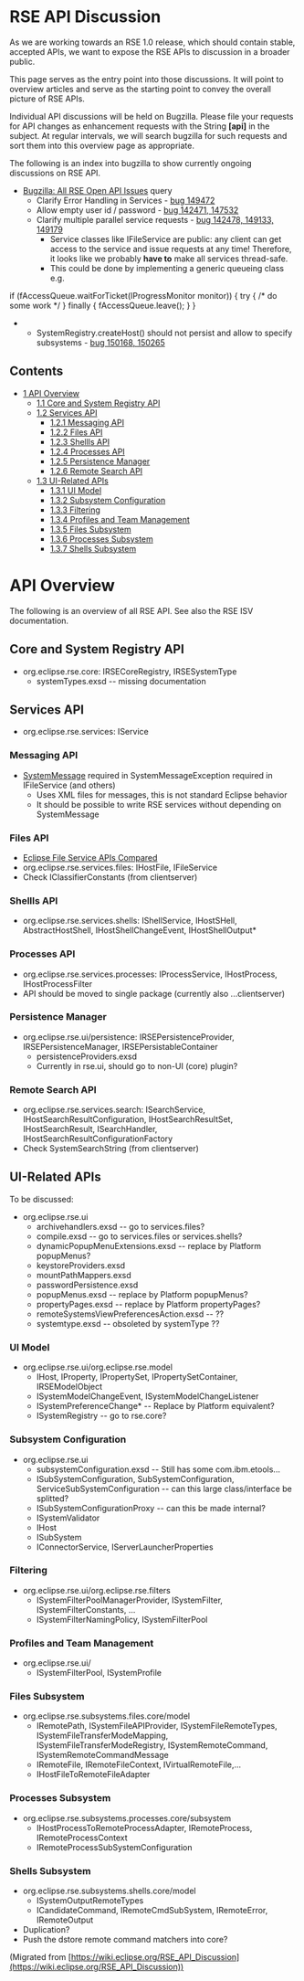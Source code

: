 

RSE API Discussion
==================

As we are working towards an RSE 1.0 release, which should contain stable, accepted APIs, we want to expose the RSE APIs to discussion in a broader public.

This page serves as the entry point into those discussions. It will point to overview articles and serve as the starting point to convey the overall picture of RSE APIs.

Individual API discussions will be held on Bugzilla. Please file your requests for API changes as enhancement requests with the String **\[api\]** in the subject. At regular intervals, we will search bugzilla for such requests and sort them into this overview page as appropriate.

The following is an index into bugzilla to show currently ongoing discussions on RSE API.

*   [Bugzilla: All RSE Open API Issues](https://bugs.eclipse.org/bugs/buglist.cgi?query_format=advanced&short_desc_type=allwordssubstr&short_desc=%5Bapi&classification=DSDP&product=Target+Management&component=RSE&long_desc_type=allwordssubstr&long_desc=&bug_file_loc_type=allwordssubstr&bug_file_loc=&status_whiteboard_type=allwordssubstr&status_whiteboard=&keywords_type=allwords&keywords=&bug_status=UNCONFIRMED&bug_status=NEW&bug_status=ASSIGNED&bug_status=REOPENED&emailtype1=substring&email1=&emailtype2=substring&email2=&bugidtype=include&bug_id=&votes=&chfieldfrom=&chfieldto=Now&chfieldvalue=&cmdtype=doit&order=Reuse+same+sort+as+last+time&query_based_on=RSE+open+%5Bapi%5D&field0-0-0=noop&type0-0-0=noop&value0-0-0=) query
    *   Clarify Error Handling in Services - [bug 149472](https://bugs.eclipse.org/bugs/buglist.cgi?query_format=advanced&bug_id=149472)
    *   Allow empty user id / password - [bug 142471, 147532](https://bugs.eclipse.org/bugs/buglist.cgi?query_format=advanced&bug_id=142471,147532)
    *   Clarify multiple parallel service requests - [bug 142478, 149133, 149179](https://bugs.eclipse.org/bugs/buglist.cgi?query_format=advanced&bug_id=142478,149133,149179)
        *   Service classes like IFileService are public: any client can get access to the service and issue requests at any time! Therefore, it looks like we probably **have to** make all services thread-safe.
        *   This could be done by implementing a generic queueing class e.g.

 if (fAccessQueue.waitForTicket(IProgressMonitor monitor)) {
    try { /* do some work */ }
    finally {
       fAccessQueue.leave();
    }
 }

*   *   SystemRegistry.createHost() should not persist and allow to specify subsystems - [bug 150168, 150265](https://bugs.eclipse.org/bugs/buglist.cgi?query_format=advanced&bug_id=150168,150265)

  

Contents
--------

*   [1 API Overview](#API-Overview)
    *   [1.1 Core and System Registry API](#Core-and-System-Registry-API)
    *   [1.2 Services API](#Services-API)
        *   [1.2.1 Messaging API](#Messaging-API)
        *   [1.2.2 Files API](#Files-API)
        *   [1.2.3 Shellls API](#Shellls-API)
        *   [1.2.4 Processes API](#Processes-API)
        *   [1.2.5 Persistence Manager](#Persistence-Manager)
        *   [1.2.6 Remote Search API](#Remote-Search-API)
    *   [1.3 UI-Related APIs](#UI-Related-APIs)
        *   [1.3.1 UI Model](#UI-Model)
        *   [1.3.2 Subsystem Configuration](#Subsystem-Configuration)
        *   [1.3.3 Filtering](#Filtering)
        *   [1.3.4 Profiles and Team Management](#Profiles-and-Team-Management)
        *   [1.3.5 Files Subsystem](#Files-Subsystem)
        *   [1.3.6 Processes Subsystem](#Processes-Subsystem)
        *   [1.3.7 Shells Subsystem](#Shells-Subsystem)

API Overview
============

The following is an overview of all RSE API. See also the RSE ISV documentation.

Core and System Registry API
----------------------------

*   org.eclipse.rse.core: IRSECoreRegistry, IRSESystemType
    *   systemTypes.exsd -- missing documentation

Services API
------------

*   org.eclipse.rse.services: IService

### Messaging API

*   [SystemMessage](http://dev.eclipse.org/viewcvs/index.cgi/org.eclipse.tm.rse/plugins/org.eclipse.rse.services/clientserver/org/eclipse/rse/services/clientserver/messages/SystemMessage.java?rev=HEAD&cvsroot=DSDP_Project&content-type=text/vnd.viewcvs-markup) required in SystemMessageException required in IFileService (and others)
    *   Uses XML files for messages, this is not standard Eclipse behavior
    *   It should be possible to write RSE services without depending on SystemMessage

### Files API

*   [Eclipse File Service APIs Compared](./Eclipse_File_Service_APIs_Compared "Eclipse File Service APIs Compared")
*   org.eclipse.rse.services.files: IHostFile, IFileService
*   Check IClassifierConstants (from clientserver)

### Shellls API

*   org.eclipse.rse.services.shells: IShellService, IHostSHell, AbstractHostShell, IHostShellChangeEvent, IHostShellOutput*

### Processes API

*   org.eclipse.rse.services.processes: IProcessService, IHostProcess, IHostProcessFilter
*   API should be moved to single package (currently also ...clientserver)

### Persistence Manager

*   org.eclipse.rse.ui/persistence: IRSEPersistenceProvider, IRSEPersistenceManager, IRSEPersistableContainer
    *   persistenceProviders.exsd
    *   Currently in rse.ui, should go to non-UI (core) plugin?

### Remote Search API

*   org.eclipse.rse.services.search: ISearchService, IHostSearchResultConfiguration, IHostSearchResultSet, IHostSearchResult, ISearchHandler, IHostSearchResultConfigurationFactory
*   Check SystemSearchString (from clientserver)

UI-Related APIs
---------------

To be discussed:

*   org.eclipse.rse.ui
    *   archivehandlers.exsd -- go to services.files?
    *   compile.exsd -- go to services.files or services.shells?
    *   dynamicPopupMenuExtensions.exsd -- replace by Platform popupMenus?
    *   keystoreProviders.exsd
    *   mountPathMappers.exsd
    *   passwordPersistence.exsd
    *   popupMenus.exsd -- replace by Platform popupMenus?
    *   propertyPages.exsd -- replace by Platform propertyPages?
    *   remoteSystemsViewPreferencesAction.exsd -- ??
    *   systemtype.exsd -- obsoleted by systemType ??

### UI Model

*   org.eclipse.rse.ui/org.eclipse.rse.model
    *   IHost, IProperty, IPropertySet, IPropertySetContainer, IRSEModelObject
    *   ISystemModelChangeEvent, ISystemModelChangeListener
    *   ISystemPreferenceChange* -- Replace by Platform equivalent?
    *   ISystemRegistry -- go to rse.core?

### Subsystem Configuration

*   org.eclipse.rse.ui
    *   subsystemConfiguration.exsd -- Still has some com.ibm.etools...
    *   ISubSystemConfiguration, SubSystemConfiguration, ServiceSubSystemConfiguration -- can this large class/interface be splitted?
    *   ISubSystemConfigurationProxy -- can this be made internal?
    *   ISystemValidator
    *   IHost
    *   ISubSystem
    *   IConnectorService, IServerLauncherProperties

### Filtering

*   org.eclipse.rse.ui/org.eclipse.rse.filters
    *   ISystemFilterPoolManagerProvider, ISystemFilter, ISystemFilterConstants, ...
    *   ISystemFilterNamingPolicy, ISystemFilterPool

### Profiles and Team Management

*   org.eclipse.rse.ui/
    *   ISystemFilterPool, ISystemProfile

### Files Subsystem

*   org.eclipse.rse.subsystems.files.core/model
    *   IRemotePath, ISystemFileAPIProvider, ISystemFileRemoteTypes, ISystemFileTransferModeMapping, ISystemFileTransferModeRegistry, ISystemRemoteCommand, ISystemRemoteCommandMessage
    *   IRemoteFile, IRemoteFileContext, IVirtualRemoteFile,...
    *   IHostFileToRemoteFileAdapter

### Processes Subsystem

*   org.eclipse.rse.subsystems.processes.core/subsystem
    *   IHostProcessToRemoteProcessAdapter, IRemoteProcess, IRemoteProcessContext
    *   IRemoteProcessSubSystemConfiguration

### Shells Subsystem

*   org.eclipse.rse.subsystems.shells.core/model
    *   ISystemOutputRemoteTypes
    *   ICandidateCommand, IRemoteCmdSubSystem, IRemoteError, IRemoteOutput
*   Duplication?
*   Push the dstore remote command matchers into core?


(Migrated from [https://wiki.eclipse.org/RSE_API_Discussion](https://wiki.eclipse.org/RSE_API_Discussion))